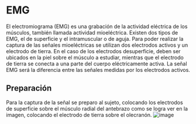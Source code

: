 # EMG
El electromiograma (EMG) es una grabación de la actividad eléctrica de los músculos, también llamada actividad mioeléctrica. Existen dos tipos de EMG, el de superficie y el intramuscular o de aguja.
Para poder realizar la captura de las señales mioeléctricas se utilizan dos electrodos activos y un electrodo de tierra. En el caso de los electrodos desuperficie, deben ser ubicados en la piel sobre el músculo a estudiar, mientras que el electrodo de tierra se conecta a una parte del cuerpo eléctricamente activa. La señal EMG será la diferencia entre las señales medidas por los electrodos activos. 


## Preparación
Para la captura de la señal se preparo al sujeto, colocando los electrodos de superficie sobre el músculo radial del antebrazo como se logra ver en la imagen, colocando el electrodo de tierra sobre el olecranón. 
![image](https://github.com/user-attachments/assets/8b6f3343-093a-4154-a2f6-493b15bb2b9e)

